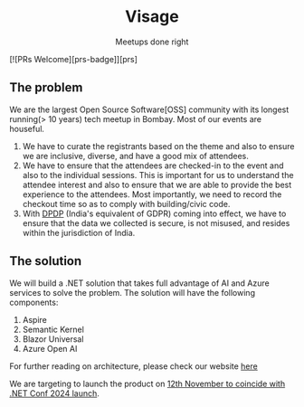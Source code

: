 <div align="center">    
<h1>Visage</h1>
Meetups done right      
</div>

<hr1>

[![PRs Welcome][prs-badge]][prs]

## The problem
We are the largest Open Source Software[OSS] community with its longest running(> 10 years) tech meetup in Bombay. Most of our events are houseful.

1. We have to curate the registrants based on the theme and also to ensure we are inclusive, diverse, and have a good mix of attendees.
2. We have to ensure that the attendees are checked-in to the event and also to the individual sessions. This is important for us to understand the attendee interest and also to ensure that we are able to provide the best experience to the attendees. Most importantly, we need to record the checkout time so as to comply with building/civic code.
3. With [DPDP](https://www.meity.gov.in/writereaddata/files/Digital%20Personal%20Data%20Protection%20Act%202023.pdf) (India's equivalent of GDPR) coming into effect, we have to ensure that the data we collected is secure, is not misused, and resides within the jurisdiction of India.

## The solution

We will build a .NET solution that takes full advantage of AI and Azure services to solve the problem. The solution will have the following components:

1. Aspire
2. Semantic Kernel
3. Blazor Universal
4. Azure Open AI

For further reading on architecture, please check our website [here](https://hackmum.in)

We are targeting to launch the product on [12th November to coincide with .NET Conf 2024 launch](https://www.meetup.com/mumbai-technology-meetup/events/303879655/?eventOrigin=group_upcoming_events).
